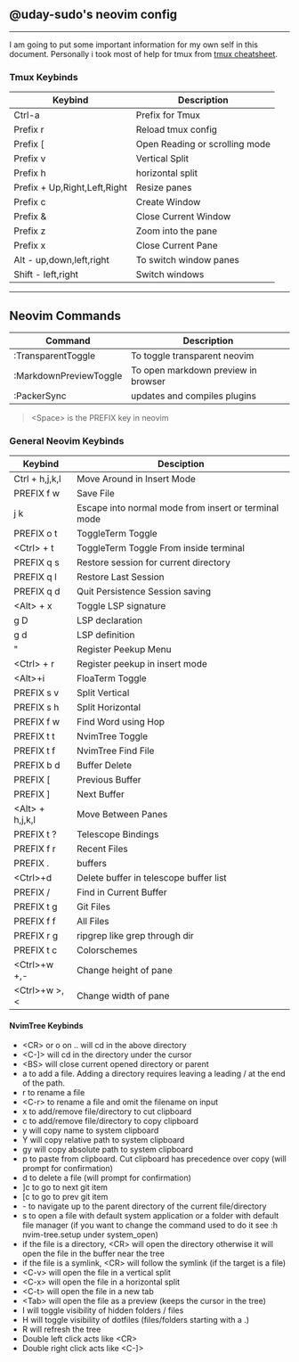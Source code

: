 ## @uday-sudo's neovim config
***

I am going to put some important information for my own self in this document. Personally i took most of help for tmux from [tmux cheatsheet](https://tmuxcheatsheet.com).

### Tmux Keybinds
| Keybind| Description |
| ----------- | ----------- |
| Ctrl-a | Prefix for Tmux |
| Prefix r | Reload tmux config |
|Prefix [ | Open Reading or scrolling mode|
|Prefix v | Vertical Split |
|Prefix h | horizontal split |
| Prefix + Up,Right,Left,Right | Resize panes |
|Prefix c| Create Window |
|Prefix & | Close Current Window |
| Prefix z | Zoom into the pane |
|Prefix x | Close Current Pane |
| Alt - up,down,left,right | To switch window panes |
| Shift - left,right | Switch windows |

***
## Neovim Commands

| Command | Description |
| ----------- | ----------- |
| :TransparentToggle | To toggle transparent neovim |
| :MarkdownPreviewToggle | To open markdown preview in browser |
| :PackerSync | updates and compiles plugins |


> \<Space> is the PREFIX key in neovim

### General Neovim Keybinds

| Keybind | Desciption |
|---------|------------|
| Ctrl + h,j,k,l | Move Around in Insert Mode |
| PREFIX f w | Save File |
| j k | Escape into normal mode from insert or terminal mode |
| PREFIX o t | ToggleTerm Toggle |
|\<Ctrl> + t | ToggleTerm Toggle From inside terminal |
| PREFIX q s | Restore session for current directory |
| PREFIX q l | Restore Last Session |
| PREFIX q d | Quit Persistence Session saving |
| \<Alt> + x | Toggle LSP signature |
| g D | LSP declaration |
| g d | LSP definition |
| " | Register Peekup Menu |
| \<Ctrl> + r | Register peekup in insert mode |
| \<Alt>+i | FloaTerm Toggle |
| PREFIX s v | Split Vertical |
| PREFIX s h | Split Horizontal |
| PREFIX f w | Find Word using Hop |
| PREFIX t t | NvimTree Toggle |
| PREFIX t f | NvimTree Find File |
| PREFIX b d | Buffer Delete |
| PREFIX [ | Previous Buffer |
| PREFIX ] | Next Buffer |
| \<Alt> + h,j,k,l | Move Between Panes |
| PREFIX t ? | Telescope Bindings |
| PREFIX f r | Recent Files |
| PREFIX . | buffers |
| \<Ctrl>+d | Delete buffer in telescope buffer list |
| PREFIX / | Find in Current Buffer |
| PREFIX t g | Git Files |
| PREFIX f f | All Files |
| PREFIX r g | ripgrep like grep through dir |
| PREFIX t c | Colorschemes |
| \<Ctrl>+w +,- | Change height of pane |
| \<Ctrl>+w >,< | Change width of pane |

#### NvimTree Keybinds
- \<CR> or o on .. will cd in the above directory
- \<C-]> will cd in the directory under the cursor
- \<BS> will close current opened directory or parent
- a to add a file. Adding a directory requires leaving a leading / at the end of the path.
- r to rename a file
- \<C-r> to rename a file and omit the filename on input
- x to add/remove file/directory to cut clipboard
- c to add/remove file/directory to copy clipboard
- y will copy name to system clipboard
- Y will copy relative path to system clipboard
- gy will copy absolute path to system clipboard
- p to paste from clipboard. Cut clipboard has precedence over copy (will prompt for confirmation)
- d to delete a file (will prompt for confirmation)
- ]c to go to next git item
- [c to go to prev git item
- \- to navigate up to the parent directory of the current file/directory
- s to open a file with default system application or a folder with default file manager (if you want to change the command used to do it see :h nvim-tree.setup under system_open)
- if the file is a directory, \<CR> will open the directory otherwise it will open the file in the buffer near the tree
- if the file is a symlink, \<CR> will follow the symlink (if the target is a file)
- \<C-v> will open the file in a vertical split
- \<C-x> will open the file in a horizontal split
- \<C-t> will open the file in a new tab
- \<Tab> will open the file as a preview (keeps the cursor in the tree)
- I will toggle visibility of hidden folders / files
- H will toggle visibility of dotfiles (files/folders starting with a .)
- R will refresh the tree
- Double left click acts like \<CR>
- Double right click acts like \<C-]>